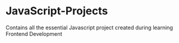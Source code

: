 # JavaScript-Projects
Contains all the essential Javascript project created during learning Frontend Development
